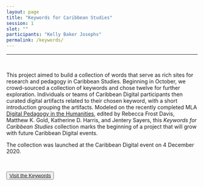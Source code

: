 ```yaml
---
layout: page
title: "Keywords for Caribbean Studies"
session: 1
slot: ""
participants: "Kelly Baker Josephs"
permalink: /keywords/
---
```


---


<br>

This project aimed to build a collection of words that serve as rich sites for research and pedagogy in Caribbean Studies. Beginning in October, we crowd-sourced a collection of keywords and chose twelve for further exploration. Individuals or teams of Caribbean Digital participants then curated digital artifacts related to their chosen keyword, with a short introduction grouping the artifacts. Modeled on the recently completed MLA <a href="https://digitalpedagogy.hcommons.org/">Digital Pedagogy in the Humanities</a>, edited by Rebecca Frost Davis, Matthew K. Gold, Katherine D. Harris, and Jentery Sayers, this *Keywords for Caribbean Studies* collection marks the beginning of a project that will grow with future Caribbean Digital events.

The collection was launched at the Caribbean Digital event on 4 December 2020.

<br>
<p class="aligncenter"><button><a href="https://caribbeandigitalnyc.net/keywords/keywords/">Visit the Keywords</a></button></p>
